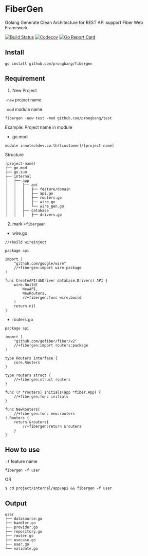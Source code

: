 # FiberGen

Golang Generate Clean Architecture for REST API support Fiber Web Framework

[![Build Status](http://img.shields.io/travis/prongbang/fibergen.svg)](https://travis-ci.org/prongbang/fibergen)
[![Codecov](https://img.shields.io/codecov/c/github/prongbang/fibergen.svg)](https://codecov.io/gh/prongbang/fibergen)
[![Go Report Card](https://goreportcard.com/badge/github.com/prongbang/fibergen)](https://goreportcard.com/report/github.com/prongbang/fibergen)

## Install

```shell
go install github.com/prongbang/fibergen
```

## Requirement

1. New Project

`-new`  project name

`-mod`  module name

```shell
fibergen -new test -mod github.com/prongbang/test
```

Example: Project name in module

- go.mod

```
module innotechdev.co.th/[customer]/[project-name]
```

Structure

```
[project-name]
├── go.mod
├── go.sum
├── internal
│   ├── app
│   │   ├── api
│   │   │   ├── feature/domain
│   │   │   ├── api.go
│   │   │   ├── routers.go
│   │   │   ├── wire.go
│   │   │   └── wire_gen.go
│   │   ├── database
│   │   │   ├── drivers.go
```

2. mark `+fibergeen`

- wire.go

```golang
//+build wireinject

package api

import (
	"github.com/google/wire"
	//+fibergen:import wire:package
)

func CreateAPI(dbDriver database.Drivers) API {
	wire.Build(
		NewAPI,
		NewRouters,
		//+fibergen:func wire:build
	)
	return nil
}
```

- routers.go

```golang
package api

import (
	"github.com/gofiber/fiber/v2"
	//+fibergen:import routers:package
)

type Routers interface {
	core.Routers
}

type routers struct {
	//+fibergen:struct routers
}

func (r *routers) Initials(app *fiber.App) {
	//+fibergen:func initials
}

func NewRouters(
	//+fibergen:func new:routers
) Routers {
	return &routers{
		//+fibergen:return &routers
	}
}
```

## How to use

`-f`  feature name

```shell script
fibergen -f user
```
OR

```shell script
$ cd project/internal/app/api && fibergen -f user
```

## Output

```
user
├── datasource.go
├── handler.go
├── provider.go
├── repository.go
├── router.go
├── usecase.go
├── user.go
└── validate.go
```
